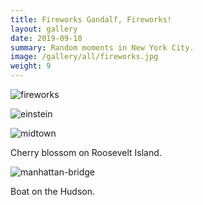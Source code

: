 ```yaml
---
title: Fireworks Gandalf, Fireworks!
layout: gallery
date: 2019-09-10
summary: Random moments in New York City.
image: /gallery/all/fireworks.jpg
weight: 9
---
```


![fireworks](/gallery/all/fireworks.jpg)

![einstein](/gallery/all/graffiti.jpg)

![midtown](/gallery/all/cherry.jpg)

Cherry blossom on Roosevelt Island.

![manhattan-bridge](/gallery/all/boat-on-hudson-river-ps.jpg)

Boat on the Hudson.